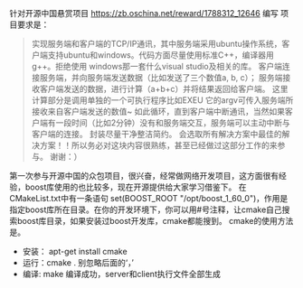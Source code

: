 
针对开源中国悬赏项目 https://zb.oschina.net/reward/1788312_12646 编写
项目要求是：

> 实现服务端和客户端的TCP/IP通讯，其中服务端采用ubuntu操作系统，客户端支持ubuntu和windows。代码方面尽量使用标准C++，编译器用g++。拒绝使用 windows那一套什么visual studio及相关的库。
> 客户端连接服务端，并向服务端发送数据（比如发送了三个数值a, b, c）；
> 服务端接收客户端发送的数据，进行计算（a+b+c）并将结果返回给客户端。
> 这里计算部分是调用单独的一个可执行程序比如EXEU 它的argv可传入服务端所接收来自客户端发送的数值~ 
> 如此循环，直到客户端中断通讯，当然如果客户端有一段时间（比如2分钟）没有和服务端交互，服务端可以主动中断与客户端的连接。
> 封装尽量干净整洁简约。 会选取所有解决方案中最佳的解决方案！！所以务必对这块内容很熟练，甚至已经做过这部分工作的来参与。 谢谢：）

第一次参与开源中国的众包项目，很兴奋，经常做网络开发项目，这方面很有经验，boost库使用的也比较多，现在开源提供给大家学习借鉴下。
在CMakeList.txt中有一条语句 set(BOOST_ROOT "/opt/boost_1_60_0")，作用是指定boost库所在目录。在你的开发环境下，你可以用#号注释，让cmake自己搜索boost库目录，如果安装过boost开发库，cmake都能搜到。
cmake的使用方法是。
- 安装： apt-get install cmake
- 运行：cmake .  别忽略后面的‘，’
- 编译: make   编译成功，server和client执行文件全部生成
